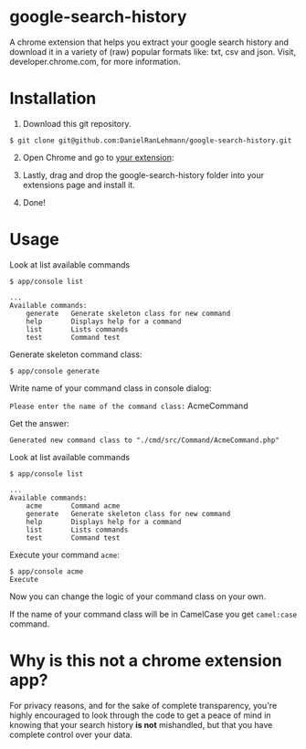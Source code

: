 # google-search-history
A chrome extension that helps you extract your google search history and download it in a variety of (raw) popular formats like: txt, csv and json. Visit, developer.chrome.com, for more information.

Installation
================

1) Download this git repository.
````
$ git clone git@github.com:DanielRanLehmann/google-search-history.git
````
2) Open Chrome and go to [your extension](chrome://extensions):

3) Lastly, drag and drop the google-search-history folder into your extensions page and install it.

4) Done!

Usage
===============

Look at list available commands
````
$ app/console list

...
Available commands:
    generate   Generate skeleton class for new command
    help       Displays help for a command
    list       Lists commands
    test       Command test
````

Generate skeleton command class:
````
$ app/console generate
````
Write name of your command class in console dialog:

`Please enter the name of the command class:` AcmeCommand

Get the answer:
````
Generated new command class to "./cmd/src/Command/AcmeCommand.php"
````
Look at list available commands
````
$ app/console list

...
Available commands:
    acme       Command acme
    generate   Generate skeleton class for new command
    help       Displays help for a command
    list       Lists commands
    test       Command test
````

Execute your command `acme`:

````
$ app/console acme
Execute
````
Now you can change the logic of your command class on your own.

If the name of your command class will be in CamelCase you get `camel:case` command.

Why is this not a chrome extension app?
===============
For privacy reasons, and for the sake of complete transparency, you're highly encouraged to look through the code to get a peace of mind in knowing that your search history **is not** mishandled, but that you have complete control over your data.


